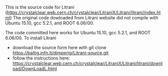 This is the source code for Litrani (https://crystalclear.web.cern.ch/crystalclear/LitraniX/Litrani/litrani/index.html)
The original code dowloaded from Litrani website did not compile with Ubuntu 15.10, gcc 5.2.1, and ROOT 6.06/00.

The code committed here works for Ubuntu 15.10, gcc 5.2.1, and ROOT 6.06/00.
To install Litrani 
* download the source form here with git clone https://baltig.infn.it/dimperig/Litrani-source.git
* follow the instructions here: 
https://crystalclear.web.cern.ch/crystalclear/LitraniX/Litrani/litrani/download/DownLoadL.html